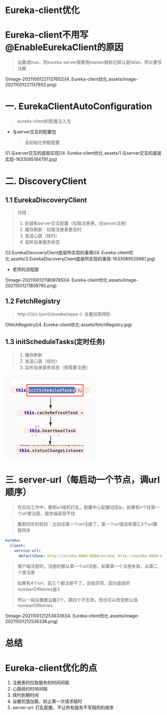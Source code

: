 # Eureka-client优化

# Eureka-client不用写@EnableEurekaClient的原因

> 设置成true，而eureka-server需要用marker做标记默认是false，所以要写注解

![image-20211001221137652](4. Eureka-client优化.assets/image-20211001221137652.png)

# 一. EurekaClientAutoConfiguration

> eureka-client的配置注入包

+ 与server交互的配置包

  > 会初始化参数配置

![1.与server交互的底层实现](4. Eureka-client优化.assets/1.与server交互的底层实现-1633085184791.jpg)

# 二. DiscoveryClient

## 1.1 EurekaDiscoveryClient

> 作用：
>
> 1. 封装和server交互配置（拉取注册表，向server注册）
> 2. 缓存刷新：拉取注册表更及时
> 3. 发送心跳（续约）
> 4. 监听自身服务状态

![2.EurekaDiscoveryClient底层所实现的事情](4. Eureka-client优化.assets/2.EurekaDiscoveryClient底层所实现的事情-1633089520961.jpg)

+ 老师的流程图

![image-20211001211808785](4. Eureka-client优化.assets/image-20211001211808785.png)

## 1.2 FetchRegistry

> http://{ip}:{port}/eureka/apps-》全量拉取得到

![fetchRegistry](4. Eureka-client优化.assets/fetchRegistry.jpg)

## 1.3 initScheduleTasks(定时任务)

> 1. 缓存刷新
> 2. 发送心跳（续约）
> 3. 监听自身服务状态（按需要注册）

<img src="4. Eureka-client优化.assets/initScheduledTasks.jpg" alt="initScheduledTasks" style="zoom: 50%;" />

# 三. server-url（每启动一个节点，调url顺序）

> 在实际工作中，要把url随机打乱，配置中心配置动态ip，如果有n个往第一个url里注册，服务端承受不住

> 集群同步的目的：比如往第一个url注册了，第一个url就会和第2,3个url集群同步

~~~yml
eureka:
  client:
    service-url:
      defaultZone: http://eureka-8888:8888/eureka，http://eureka-8888:8888/eureka
~~~

> 客户端注册时，注册的都从第一个url注册，如果第一个注册失败，从第二个里注册
>
> 如果有4个url，前三个都注册不了，会抛异常，因为底层的numberOfRetries是3
>
> 所以一般设置都设置3个，第四个不生效，但也可以改变默认值numberOfRetries

![image-20211001212536336](4. Eureka-client优化.assets/image-20211001212536336.png)

# 总结

# Eureka-client优化的点

1. 注册表的拉取服务的时间间隔
2. 心跳续约时间间隔
3. 续约到期时间
4. 设置饥饿加载，防止第一次请求超时
5. server-url: 打乱配置，不让所有服务不写相同的顺序

